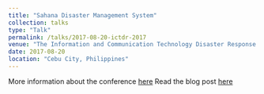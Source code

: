 ```yaml
---
title: "Sahana Disaster Management System"
collection: talks
type: "Talk"
permalink: /talks/2017-08-20-ictdr-2017
venue: "The Information and Communication Technology Disaster Response Conference at the Arctic room, Waterfront Cebu City Hotel & Casino"
date: 2017-08-20
location: "Cebu City, Philippines"
---
```


More information about the conference [here](https://ictdrconference.ph/)
Read the blog post [here](https://sahanafoundation.org/sahana-disaster-management-system-presentation-in-the-philippines/)
